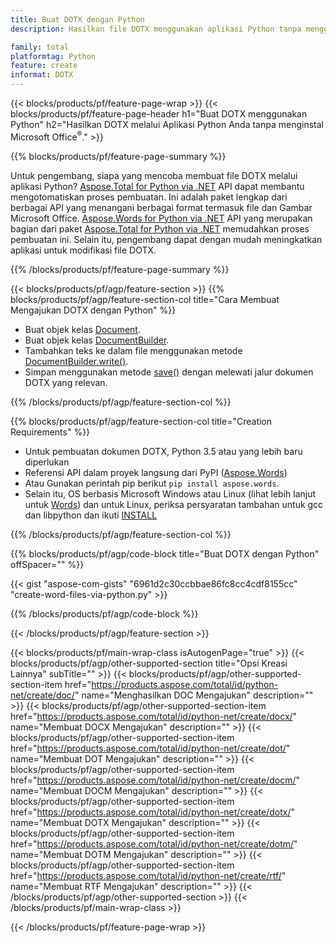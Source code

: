 ```yaml
---
title: Buat DOTX dengan Python
description: Hasilkan file DOTX menggunakan aplikasi Python tanpa menggunakan Microsoft Word. 

family: total
platformtag: Python
feature: create
informat: DOTX
---
```

{{< blocks/products/pf/feature-page-wrap >}}
{{< blocks/products/pf/feature-page-header h1="Buat DOTX menggunakan Python" h2="Hasilkan DOTX melalui Aplikasi Python Anda tanpa menginstal Microsoft Office<sup>&reg;</sup>." >}}

{{% blocks/products/pf/feature-page-summary %}}

Untuk pengembang, siapa yang mencoba membuat file DOTX melalui aplikasi Python? [Aspose.Total for Python via .NET](https://products.aspose.com/total/python-net/) API dapat membantu mengotomatiskan proses pembuatan. Ini adalah paket lengkap dari berbagai API yang menangani berbagai format termasuk file dan Gambar Microsoft Office. [Aspose.Words for Python via .NET](https://products.aspose.com/words/python-net/) API yang merupakan bagian dari paket [Aspose.Total for Python via .NET](https://products.aspose.com/total/python-net/) memudahkan proses pembuatan ini. Selain itu, pengembang dapat dengan mudah meningkatkan aplikasi untuk modifikasi file DOTX. 

{{% /blocks/products/pf/feature-page-summary %}}

{{< blocks/products/pf/agp/feature-section >}}
{{% blocks/products/pf/agp/feature-section-col title="Cara Membuat Mengajukan DOTX dengan Python" %}}

- Buat objek kelas [Document](https://reference.aspose.com/words/python-net/aspose.words/document/).
- Buat objek kelas [DocumentBuilder](https://reference.aspose.com/words/python-net/aspose.words/documentbuilder/).
- Tambahkan teks ke dalam file menggunakan metode [DocumentBuilder.write()](https://reference.aspose.com/words/python-net/aspose.words/documentbuilder/write/).
- Simpan menggunakan metode [save()](https://reference.aspose.com/words/python-net/aspose.words/document/save/) dengan melewati jalur dokumen DOTX yang relevan.

{{% /blocks/products/pf/agp/feature-section-col %}}

{{% blocks/products/pf/agp/feature-section-col title="Creation Requirements" %}}

- Untuk pembuatan dokumen DOTX, Python 3.5 atau yang lebih baru diperlukan
- Referensi API dalam proyek langsung dari PyPI ([Aspose.Words](https://pypi.org/project/aspose-words/)) 
- Atau Gunakan perintah pip berikut ```pip install aspose.words```. 
- Selain itu, OS berbasis Microsoft Windows atau Linux (lihat lebih lanjut untuk [Words](https://docs.aspose.com/words/python-net/system-requirements/)) dan untuk Linux, periksa persyaratan tambahan untuk gcc dan libpython dan ikuti [INSTALL](https://docs.aspose.com/words/python-net/installation/) 

{{% /blocks/products/pf/agp/feature-section-col %}}

{{% blocks/products/pf/agp/code-block title="Buat DOTX dengan Python" offSpacer="" %}}

{{< gist "aspose-com-gists" "6961d2c30ccbbae86fc8cc4cdf8155cc" "create-word-files-via-python.py" >}}

{{% /blocks/products/pf/agp/code-block %}}

{{< /blocks/products/pf/agp/feature-section >}}

{{< blocks/products/pf/main-wrap-class isAutogenPage="true" >}}
{{< blocks/products/pf/agp/other-supported-section title="Opsi Kreasi Lainnya" subTitle="" >}}
{{< blocks/products/pf/agp/other-supported-section-item href="https://products.aspose.com/total/id/python-net/create/doc/" name="Menghasilkan DOC Mengajukan" description="" >}}
{{< blocks/products/pf/agp/other-supported-section-item href="https://products.aspose.com/total/id/python-net/create/docx/" name="Membuat DOCX Mengajukan" description="" >}}
{{< blocks/products/pf/agp/other-supported-section-item href="https://products.aspose.com/total/id/python-net/create/dot/" name="Membuat DOT Mengajukan" description="" >}}
{{< blocks/products/pf/agp/other-supported-section-item href="https://products.aspose.com/total/id/python-net/create/docm/" name="Membuat DOCM Mengajukan" description="" >}}
{{< blocks/products/pf/agp/other-supported-section-item href="https://products.aspose.com/total/id/python-net/create/dotx/" name="Membuat DOTX Mengajukan" description="" >}}
{{< blocks/products/pf/agp/other-supported-section-item href="https://products.aspose.com/total/id/python-net/create/dotm/" name="Membuat DOTM Mengajukan" description="" >}}
{{< blocks/products/pf/agp/other-supported-section-item href="https://products.aspose.com/total/id/python-net/create/rtf/" name="Membuat RTF Mengajukan" description="" >}}
{{< /blocks/products/pf/agp/other-supported-section >}}
{{< /blocks/products/pf/main-wrap-class >}}

{{< /blocks/products/pf/feature-page-wrap >}}